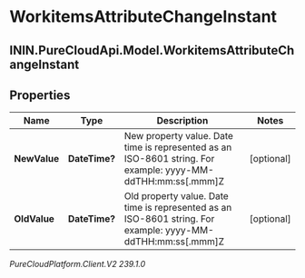 # WorkitemsAttributeChangeInstant

## ININ.PureCloudApi.Model.WorkitemsAttributeChangeInstant

## Properties

|Name | Type | Description | Notes|
|------------ | ------------- | ------------- | -------------|
| **NewValue** | **DateTime?** | New property value. Date time is represented as an ISO-8601 string. For example: yyyy-MM-ddTHH:mm:ss[.mmm]Z | [optional] |
| **OldValue** | **DateTime?** | Old property value. Date time is represented as an ISO-8601 string. For example: yyyy-MM-ddTHH:mm:ss[.mmm]Z | [optional] |



_PureCloudPlatform.Client.V2 239.1.0_
